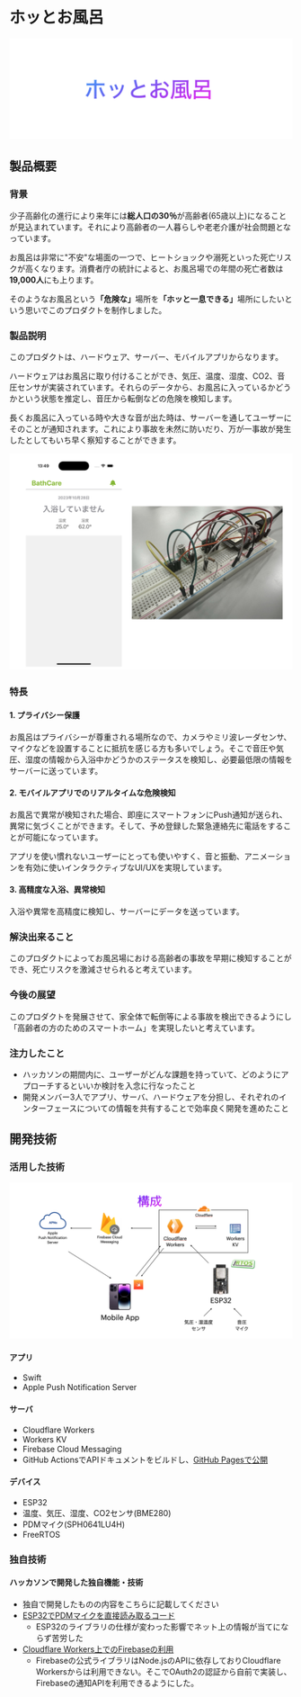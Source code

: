 # ホッとお風呂

![header](images/header.png)

## 製品概要
### 背景
少子高齢化の進行により来年には<strong>総人口の30％</strong>が高齢者(65歳以上)になることが見込まれています。それにより高齢者の一人暮らしや老老介護が社会問題となっています。

お風呂は非常に"不安"な場面の一つで、ヒートショックや溺死といった死亡リスクが高くなります。消費者庁の統計によると、お風呂場での年間の死亡者数は**19,000人**にも上ります。

そのようなお風呂という<strong>「危険な」</strong>場所を<strong>「ホッと一息できる」</strong>場所にしたいという思いでこのプロダクトを制作しました。

### 製品説明
このプロダクトは、ハードウェア、サーバー、モバイルアプリからなります。

ハードウェアはお風呂に取り付けることができ、気圧、温度、湿度、CO2、音圧センサが実装されています。それらのデータから、お風呂に入っているかどうかという状態を推定し、音圧から転倒などの危険を検知します。

長くお風呂に入っている時や大きな音が出た時は、サーバーを通してユーザーにそのことが通知されます。これにより事故を未然に防いだり、万が一事故が発生したとしてもいち早く察知することができます。

![device and app](images/app_and_device.png)

### 特長
#### 1. プライバシー保護
お風呂はプライバシーが尊重される場所なので、カメラやミリ波レーダセンサ、マイクなどを設置することに抵抗を感じる方も多いでしょう。そこで音圧や気圧、湿度の情報から入浴中かどうかのステータスを検知し、必要最低限の情報をサーバーに送っています。

#### 2. モバイルアプリでのリアルタイムな危険検知
お風呂で異常が検知された場合、即座にスマートフォンにPush通知が送られ、異常に気づくことができます。そして、予め登録した緊急連絡先に電話をすることが可能になっています。

アプリを使い慣れないユーザーにとっても使いやすく、音と振動、アニメーションを有効に使いインタラクティブなUI/UXを実現しています。

#### 3. 高精度な入浴、異常検知
入浴や異常を高精度に検知し、サーバーにデータを送っています。

### 解決出来ること
このプロダクトによってお風呂場における高齢者の事故を早期に検知することができ、死亡リスクを激減させられると考えています。

### 今後の展望
このプロダクトを発展させて、家全体で転倒等による事故を検出できるようにし「高齢者の方のためのスマートホーム」を実現したいと考えています。

### 注力したこと
* ハッカソンの期間内に、ユーザーがどんな課題を持っていて、どのようにアプローチするといいか検討を入念に行なったこと
* 開発メンバー3人でアプリ、サーバ、ハードウェアを分担し、それぞれのインターフェースについての情報を共有することで効率良く開発を進めたこと

## 開発技術
### 活用した技術

![architecture](images/architecture.png)

#### アプリ
* Swift
* Apple Push Notification Server

#### サーバ
* Cloudflare Workers
* Workers KV
* Firebase Cloud Messaging
* GitHub ActionsでAPIドキュメントをビルドし、[GitHub Pagesで公開](https://jphacks.github.io/TK_2303/api-document.html)


#### デバイス
* ESP32
* 温度、気圧、湿度、CO2センサ(BME280)
* PDMマイク(SPH0641LU4H)
* FreeRTOS

### 独自技術
#### ハッカソンで開発した独自機能・技術
* 独自で開発したものの内容をこちらに記載してください
* [ESP32でPDMマイクを直接読み取るコード](https://github.com/jphacks/TK_2303/blob/master/hardware/device/Mic.h)
  * ESP32のライブラリの仕様が変わった影響でネット上の情報が当てにならず苦労した
* [Cloudflare Workers上でのFirebaseの利用](https://github.com/jphacks/TK_2303/blob/d92fb7b4c212a5a55339ab0f3a365487967f2cfd/backend/src/model.ts#L114)
  * Firebaseの公式ライブラリはNode.jsのAPIに依存しておりCloudflare Workersからは利用できない。そこでOAuth2の認証から自前で実装し、Firebaseの通知APIを利用できるようにした。

